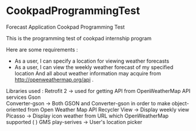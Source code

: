 # CookpadProgrammingTest
Forecast Application Cookpad Programming Test

This is the programming test of cookpad internship program

Here are some requirements : 
 - As a user, I can specify a location for viewing weather forecasts
 - As a user, I can view the weekly weather forecast of my specified location
And all about weather information may acquire from http://openweathermap.org/api .

Libraries used :
Retrofit 2       -> used for getting API from OpenWeatherMap API services
Gson             
Converter-gson   -> Both GSON and Converter-gson in order to make object-oriented from Open Weather Map API
Recycler View    -> Display weekly view
Picasso          -> Display icon weather from URL which OpenWeatherMap supported ( )
GMS play-serives -> User's location picker

